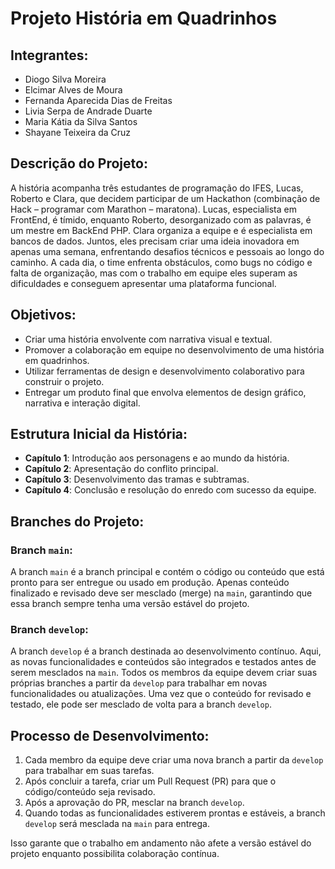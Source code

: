 # Projeto História em Quadrinhos

## Integrantes:
- Diogo Silva Moreira
- Elcimar Alves de Moura
- Fernanda Aparecida Dias de Freitas
- Livia Serpa de Andrade Duarte
- Maria Kátia da Silva Santos
- Shayane Teixeira da Cruz

## Descrição do Projeto:
A história acompanha três estudantes de programação do IFES,
Lucas, Roberto e Clara, que decidem participar de um Hackathon (combinação
de Hack – programar com Marathon – maratona). Lucas, especialista em
FrontEnd, é tímido, enquanto Roberto, desorganizado com as palavras, é um
mestre em BackEnd PHP. Clara organiza a equipe e é especialista em bancos
de dados. Juntos, eles precisam criar uma ideia inovadora em apenas uma
semana, enfrentando desafios técnicos e pessoais ao longo do caminho.
A cada dia, o time enfrenta obstáculos, como bugs no código e falta
de organização, mas com o trabalho em equipe eles superam as dificuldades e
conseguem apresentar uma plataforma funcional.

## Objetivos:
- Criar uma história envolvente com narrativa visual e textual.
- Promover a colaboração em equipe no desenvolvimento de uma história em quadrinhos.
- Utilizar ferramentas de design e desenvolvimento colaborativo para construir o projeto.
- Entregar um produto final que envolva elementos de design gráfico, narrativa e interação digital.

## Estrutura Inicial da História:
- **Capítulo 1**: Introdução aos personagens e ao mundo da história.
- **Capítulo 2**: Apresentação do conflito principal.
- **Capítulo 3**: Desenvolvimento das tramas e subtramas.
- **Capítulo 4**: Conclusão e resolução do enredo com sucesso da equipe.


## Branches do Projeto:

### Branch `main`:
A branch `main` é a branch principal e contém o código ou conteúdo que está pronto para ser entregue ou usado em produção. Apenas conteúdo finalizado e revisado deve ser mesclado (merge) na `main`, garantindo que essa branch sempre tenha uma versão estável do projeto.

### Branch `develop`:
A branch `develop` é a branch destinada ao desenvolvimento contínuo. Aqui, as novas funcionalidades e conteúdos são integrados e testados antes de serem mesclados na `main`. Todos os membros da equipe devem criar suas próprias branches a partir da `develop` para trabalhar em novas funcionalidades ou atualizações. Uma vez que o conteúdo for revisado e testado, ele pode ser mesclado de volta para a branch `develop`.

## Processo de Desenvolvimento:
1. Cada membro da equipe deve criar uma nova branch a partir da `develop` para trabalhar em suas tarefas.
2. Após concluir a tarefa, criar um Pull Request (PR) para que o código/conteúdo seja revisado.
3. Após a aprovação do PR, mesclar na branch `develop`.
4. Quando todas as funcionalidades estiverem prontas e estáveis, a branch `develop` será mesclada na `main` para entrega.

Isso garante que o trabalho em andamento não afete a versão estável do projeto enquanto possibilita colaboração contínua.
